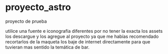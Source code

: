 # proyecto_astro

proyecto de prueba

utilice una fuente e iconografía diferentes por no tener la exacta los assets los descargue y los agregue al proyecto ya que me habías recomendado recortarlos de la maqueta los baje de internet directamente para que tuvieran mas sentido la temática de bar.
